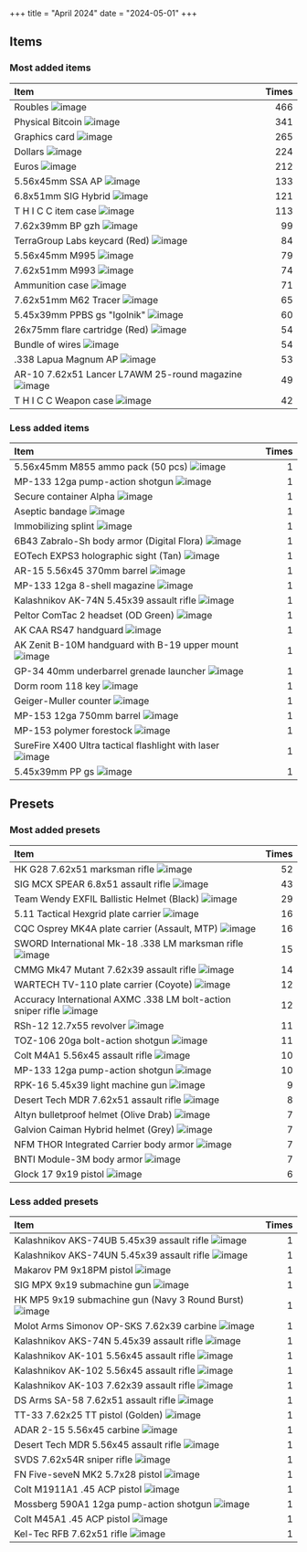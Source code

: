 +++
title = "April 2024"
date = "2024-05-01"
+++

## Items

### Most added items

| Item  | Times |
|:------|------:|
Roubles ![image](https://assets.tarkov.dev/5449016a4bdc2d6f028b456f-512.webp)|466
Physical Bitcoin ![image](https://assets.tarkov.dev/59faff1d86f7746c51718c9c-512.webp)|341
Graphics card ![image](https://assets.tarkov.dev/57347ca924597744596b4e71-512.webp)|265
Dollars ![image](https://assets.tarkov.dev/5696686a4bdc2da3298b456a-512.webp)|224
Euros ![image](https://assets.tarkov.dev/569668774bdc2da2298b4568-512.webp)|212
5.56x45mm SSA AP ![image](https://assets.tarkov.dev/601949593ae8f707c4608daa-512.webp)|133
6.8x51mm SIG Hybrid ![image](https://assets.tarkov.dev/6529243824cbe3c74a05e5c1-512.webp)|121
T H I C C item case ![image](https://assets.tarkov.dev/5c0a840b86f7742ffa4f2482-512.webp)|113
7.62x39mm BP gzh ![image](https://assets.tarkov.dev/59e0d99486f7744a32234762-512.webp)|99
TerraGroup Labs keycard (Red) ![image](https://assets.tarkov.dev/5c1d0efb86f7744baf2e7b7b-512.webp)|84
5.56x45mm M995 ![image](https://assets.tarkov.dev/59e690b686f7746c9f75e848-512.webp)|79
7.62x51mm M993 ![image](https://assets.tarkov.dev/5efb0c1bd79ff02a1f5e68d9-512.webp)|74
Ammunition case ![image](https://assets.tarkov.dev/5aafbde786f774389d0cbc0f-512.webp)|71
7.62x51mm M62 Tracer ![image](https://assets.tarkov.dev/5a608bf24f39f98ffc77720e-512.webp)|65
5.45x39mm PPBS gs "Igolnik" ![image](https://assets.tarkov.dev/5c0d5e4486f77478390952fe-512.webp)|60
26x75mm flare cartridge (Red) ![image](https://assets.tarkov.dev/62389ba9a63f32501b1b4451-512.webp)|54
Bundle of wires ![image](https://assets.tarkov.dev/5c06779c86f77426e00dd782-512.webp)|54
.338 Lapua Magnum AP ![image](https://assets.tarkov.dev/5fc382a9d724d907e2077dab-512.webp)|53
AR-10 7.62x51 Lancer L7AWM 25-round magazine ![image](https://assets.tarkov.dev/65293c7a17e14363030ad308-512.webp)|49
T H I C C Weapon case ![image](https://assets.tarkov.dev/5b6d9ce188a4501afc1b2b25-512.webp)|42

### Less added items

| Item  | Times |
|:------|------:|
5.56x45mm M855 ammo pack (50 pcs) ![image](https://assets.tarkov.dev/5447ac644bdc2d6c208b4567-512.webp)|1
MP-133 12ga pump-action shotgun ![image](https://assets.tarkov.dev/54491c4f4bdc2db1078b4568-512.webp)|1
Secure container Alpha ![image](https://assets.tarkov.dev/544a11ac4bdc2d470e8b456a-512.webp)|1
Aseptic bandage ![image](https://assets.tarkov.dev/544fb25a4bdc2dfb738b4567-512.webp)|1
Immobilizing splint ![image](https://assets.tarkov.dev/544fb3364bdc2d34748b456a-512.webp)|1
6B43 Zabralo-Sh body armor (Digital Flora) ![image](https://assets.tarkov.dev/545cdb794bdc2d3a198b456a-512.webp)|1
EOTech EXPS3 holographic sight (Tan) ![image](https://assets.tarkov.dev/558022b54bdc2dac148b458d-512.webp)|1
AR-15 5.56x45 370mm barrel ![image](https://assets.tarkov.dev/55d3632e4bdc2d972f8b4569-512.webp)|1
MP-133 12ga 8-shell magazine ![image](https://assets.tarkov.dev/55d485804bdc2d8c2f8b456b-512.webp)|1
Kalashnikov AK-74N 5.45x39 assault rifle ![image](https://assets.tarkov.dev/5644bd2b4bdc2d3b4c8b4572-512.webp)|1
Peltor ComTac 2 headset (OD Green) ![image](https://assets.tarkov.dev/5645bcc04bdc2d363b8b4572-512.webp)|1
AK CAA RS47 handguard ![image](https://assets.tarkov.dev/5648ae314bdc2d3d1c8b457f-512.webp)|1
AK Zenit B-10M handguard with B-19 upper mount ![image](https://assets.tarkov.dev/5648b4534bdc2d3d1c8b4580-512.webp)|1
GP-34 40mm underbarrel grenade launcher ![image](https://assets.tarkov.dev/5648b62b4bdc2d9d488b4585-512.webp)|1
Dorm room 118 key ![image](https://assets.tarkov.dev/5672c92d4bdc2d180f8b4567-512.webp)|1
Geiger-Muller counter ![image](https://assets.tarkov.dev/5672cb724bdc2dc2088b456b-512.webp)|1
MP-153 12ga 750mm barrel ![image](https://assets.tarkov.dev/56deec93d2720bec348b4568-512.webp)|1
MP-153 polymer forestock ![image](https://assets.tarkov.dev/56deed6ed2720b4c698b4583-512.webp)|1
SureFire X400 Ultra tactical flashlight with laser ![image](https://assets.tarkov.dev/56def37dd2720bec348b456a-512.webp)|1
5.45x39mm PP gs ![image](https://assets.tarkov.dev/56dff2ced2720bb4668b4567-512.webp)|1

## Presets

### Most added presets

| Item  | Times |
|:------|------:|
HK G28 7.62x51 marksman rifle ![image](https://assets.tarkov.dev/6193e590069d61205d490dd8-512.webp)|52
SIG MCX SPEAR 6.8x51 assault rifle ![image](https://assets.tarkov.dev/657eb3773271d8578610fe28-512.webp)|43
Team Wendy EXFIL Ballistic Helmet (Black) ![image](https://assets.tarkov.dev/6571200b6fe59548840cb53a-512.webp)|29
5.11 Tactical Hexgrid plate carrier ![image](https://assets.tarkov.dev/6576676d86f11bca4106d37b-512.webp)|16
CQC Osprey MK4A plate carrier (Assault, MTP) ![image](https://assets.tarkov.dev/657194c0289dc422160e08d1-512.webp)|16
SWORD International Mk-18 .338 LM marksman rifle ![image](https://assets.tarkov.dev/5fd25119dd870108a754a163-512.webp)|15
CMMG Mk47 Mutant 7.62x39 assault rifle ![image](https://assets.tarkov.dev/60b7d76e2a3c79100f1979de-512.webp)|14
WARTECH TV-110 plate carrier (Coyote) ![image](https://assets.tarkov.dev/657b351d306ad0bf99008208-512.webp)|12
Accuracy International AXMC .338 LM bolt-action sniper rifle ![image](https://assets.tarkov.dev/62973e474bb5ab23071c2a70-512.webp)|12
RSh-12 12.7x55 revolver ![image](https://assets.tarkov.dev/639868a207a3eb0207197bb5-512.webp)|11
TOZ-106 20ga bolt-action shotgun ![image](https://assets.tarkov.dev/5a3a859786f7747e2305e8bf-512.webp)|11
Colt M4A1 5.56x45 assault rifle ![image](https://assets.tarkov.dev/5af08cf886f774223c269184-512.webp)|10
MP-133 12ga pump-action shotgun ![image](https://assets.tarkov.dev/584148f2245977598f1ad387-512.webp)|10
RPK-16 5.45x39 light machine gun ![image](https://assets.tarkov.dev/5c0d1ec986f77439512a1a72-512.webp)|9
Desert Tech MDR 7.62x51 assault rifle ![image](https://assets.tarkov.dev/5e035eb586f774756048ec12-512.webp)|8
Altyn bulletproof helmet (Olive Drab) ![image](https://assets.tarkov.dev/657bc88ebbd440df880b2dfe-512.webp)|7
Galvion Caiman Hybrid helmet (Grey) ![image](https://assets.tarkov.dev/657bc7a5bbd440df880b2df6-512.webp)|7
NFM THOR Integrated Carrier body armor ![image](https://assets.tarkov.dev/65766b46303700411c0242f8-512.webp)|7
BNTI Module-3M body armor ![image](https://assets.tarkov.dev/6571214fc50461e8750d1f6b-512.webp)|7
Glock 17 9x19 pistol ![image](https://assets.tarkov.dev/5a88acfb86f77457fd2c0d8f-512.webp)|6

### Less added presets

| Item  | Times |
|:------|------:|
Kalashnikov AKS-74UB 5.45x39 assault rifle ![image](https://assets.tarkov.dev/584147982459775a6c55e931-512.webp)|1
Kalashnikov AKS-74UN 5.45x39 assault rifle ![image](https://assets.tarkov.dev/584147ed2459775a77263501-512.webp)|1
Makarov PM 9x18PM pistol ![image](https://assets.tarkov.dev/58414967245977598f1ad391-512.webp)|1
SIG MPX 9x19 submachine gun ![image](https://assets.tarkov.dev/58dffca786f774083a256ab1-512.webp)|1
HK MP5 9x19 submachine gun (Navy 3 Round Burst) ![image](https://assets.tarkov.dev/59411aa786f7747aeb37f9a5-512.webp)|1
Molot Arms Simonov OP-SKS 7.62x39 carbine ![image](https://assets.tarkov.dev/59dcdbb386f77417b03f350d-512.webp)|1
Kalashnikov AKS-74N 5.45x39 assault rifle ![image](https://assets.tarkov.dev/5ac4abf986f7747d117c67aa-512.webp)|1
Kalashnikov AK-101 5.56x45 assault rifle ![image](https://assets.tarkov.dev/5acf7dd986f774486e1281bf-512.webp)|1
Kalashnikov AK-102 5.56x45 assault rifle ![image](https://assets.tarkov.dev/5acf7dfc86f774401e19c390-512.webp)|1
Kalashnikov AK-103 7.62x39 assault rifle ![image](https://assets.tarkov.dev/5acf7e2b86f7740874790e20-512.webp)|1
DS Arms SA-58 7.62x51 assault rifle ![image](https://assets.tarkov.dev/5b439b5686f77428bd137424-512.webp)|1
TT-33 7.62x25 TT pistol (Golden) ![image](https://assets.tarkov.dev/5b44abe986f774283e2e3512-512.webp)|1
ADAR 2-15 5.56x45 carbine ![image](https://assets.tarkov.dev/5c10fcb186f774533e5529ab-512.webp)|1
Desert Tech MDR 5.56x45 assault rifle ![image](https://assets.tarkov.dev/5c98bd7386f7740cfb15654e-512.webp)|1
SVDS 7.62x54R sniper rifle ![image](https://assets.tarkov.dev/5c98be1e86f7741cc96ffd79-512.webp)|1
FN Five-seveN MK2 5.7x28 pistol ![image](https://assets.tarkov.dev/5d51290186f77419093e7c24-512.webp)|1
Colt M1911A1 .45 ACP pistol ![image](https://assets.tarkov.dev/5eb2968186f7746d1f1a4fd5-512.webp)|1
Mossberg 590A1 12ga pump-action shotgun ![image](https://assets.tarkov.dev/5f06d6bb4010601e3232cd22-512.webp)|1
Colt M45A1 .45 ACP pistol ![image](https://assets.tarkov.dev/5f6762e964af6a2aa319deeb-512.webp)|1
Kel-Tec RFB 7.62x51 rifle ![image](https://assets.tarkov.dev/5f676b779ab5ec19f028eaf3-512.webp)|1

